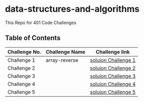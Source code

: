 # data-structures-and-algorithms
This Repo for 401 Code Challenges 

## Table of Contents

| Challenge No. | Challenge Name | Challenge link |
| --- | --- | --- |
|Challenge 1 |  array-reverse | [soluion Challenge 1]() |
| Challenge 2|      |[soluion Challenge 2]() |
| Challenge 3|      |[soluion Challenge 3]()|
| Challenge 4|     |[soluion Challenge 4]()|
| Challenge 5|     |[soluion Challenge 5]()|
